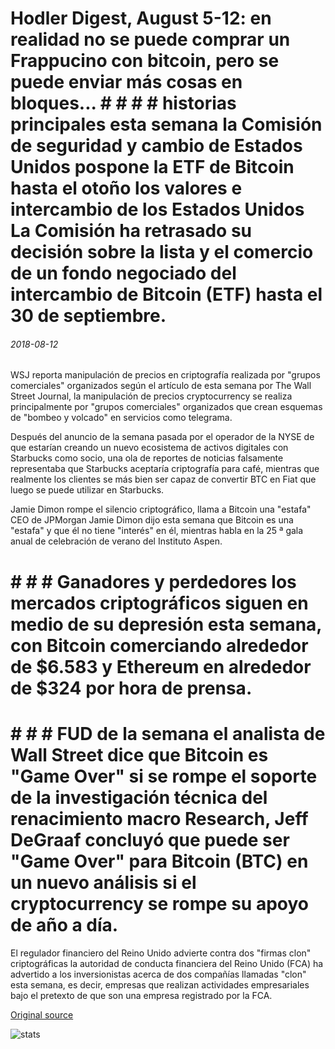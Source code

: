 # Hodler Digest, August 5-12: en realidad no se puede comprar un Frappucino con bitcoin, pero se puede enviar más cosas en bloques... # # # # historias principales esta semana la Comisión de seguridad y cambio de Estados Unidos pospone la ETF de Bitcoin hasta el otoño los valores e intercambio de los Estados Unidos La Comisión ha retrasado su decisión sobre la lista y el comercio de un fondo negociado del intercambio de Bitcoin (ETF) hasta el 30 de septiembre.

###### 2018-08-12

WSJ reporta manipulación de precios en criptografía realizada por "grupos comerciales" organizados según el artículo de esta semana por The Wall Street Journal, la manipulación de precios cryptocurrency se realiza principalmente por "grupos comerciales" organizados que crean esquemas de "bombeo y volcado" en servicios como telegrama.

Después del anuncio de la semana pasada por el operador de la NYSE de que estarían creando un nuevo ecosistema de activos digitales con Starbucks como socio, una ola de reportes de noticias falsamente representaba que Starbucks aceptaría criptografía para café, mientras que realmente los clientes se más bien ser capaz de convertir BTC en Fiat que luego se puede utilizar en Starbucks.

Jamie Dimon rompe el silencio criptográfico, llama a Bitcoin una "estafa" CEO de JPMorgan Jamie Dimon dijo esta semana que Bitcoin es una "estafa" y que él no tiene "interés" en él, mientras habla en la 25 ª gala anual de celebración de verano del Instituto Aspen.

# # # # Ganadores y perdedores los mercados criptográficos siguen en medio de su depresión esta semana, con Bitcoin comerciando alrededor de $6.583 y Ethereum en alrededor de $324 por hora de prensa.

# # # # FUD de la semana el analista de Wall Street dice que Bitcoin es "Game Over" si se rompe el soporte de la investigación técnica del renacimiento macro Research, Jeff DeGraaf concluyó que puede ser "Game Over" para Bitcoin (BTC) en un nuevo análisis si el cryptocurrency se rompe su apoyo de año a día.

El regulador financiero del Reino Unido advierte contra dos "firmas clon" criptográficas la autoridad de conducta financiera del Reino Unido (FCA) ha advertido a los inversionistas acerca de dos compañías llamadas "clon" esta semana, es decir, empresas que realizan actividades empresariales bajo el pretexto de que son una empresa registrado por la FCA.

[Original source](https://cointelegraph.com/news/hodlers-digest-august-5-12-you-cant-actually-buy-a-frappucino-with-bitcoin-but-you-can-ship-more-things-on-blockchain)

![stats](https://c.statcounter.com/11760860/0/a89fa40b/1/ "stats")